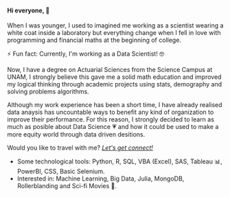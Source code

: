 #### Hi everyone,  👋

When I was younger, I used to imagined me working as a scientist wearing a white coat inside a laboratory but everything change when I fell in love with programming and financial maths at the beginning of college.

⚡ Fun fact: Currently, I'm working as a Data Scientist! 🤓

Now, I have a degree on Actuarial Sciences from the Science Campus at UNAM, I strongly believe this gave me a solid math education and improved my logical thinking through academic projects using stats, demography and solving problems algorithms.

Although my work experience has been a short time, I have already realised data anaysis has uncountable ways to benefit any kind of organization to improve their performance. For this reason, I strongly decided to learn as much as posible about Data Science 💗 and how it could be used to make a more equity world through data driven desitions.

Would you like to travel with me? *[Let's get connect!](https://www.linkedin.com/in/nayely-saldivar/)*

- Some technological tools: Python, R, SQL, VBA (Excel), SAS, Tableau 📊, PowerBI, CSS, Basic Selenium.
- Interested in: Machine Learning, Big Data, Julia, MongoDB, Rollerblanding and Sci-fi Movies 🍿.

<!--
**NayelySaldivar/NayelySaldivar** is a ✨ _special_ ✨ repository because its `README.md` (this file) appears on your GitHub profile.

Here are some ideas to get you started:

- 🔭 I’m currently working on ...
- 🌱 I’m currently learning ...
- 👯 I’m looking to collaborate on ...
- 🤔 I’m looking for help with ...
- 💬 Ask me about ...
- 📫 How to reach me: ...
- 😄 Pronouns: ...
- ⚡ Fun fact: ...
-->
